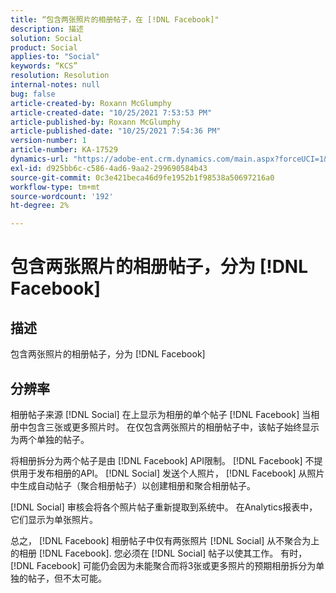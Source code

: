 ```yaml
---
title: “包含两张照片的相册帖子，在 [!DNL Facebook]"
description: 描述
solution: Social
product: Social
applies-to: "Social"
keywords: “KCS”
resolution: Resolution
internal-notes: null
bug: false
article-created-by: Roxann McGlumphy
article-created-date: "10/25/2021 7:53:53 PM"
article-published-by: Roxann McGlumphy
article-published-date: "10/25/2021 7:54:36 PM"
version-number: 1
article-number: KA-17529
dynamics-url: "https://adobe-ent.crm.dynamics.com/main.aspx?forceUCI=1&pagetype=entityrecord&etn=knowledgearticle&id=1b947846-cd35-ec11-b6e6-000d3a3485ea"
exl-id: d925bb6c-c586-4ad6-9aa2-299690584b43
source-git-commit: 0c3e421beca46d9fe1952b1f98538a50697216a0
workflow-type: tm+mt
source-wordcount: '192'
ht-degree: 2%

---
```


# 包含两张照片的相册帖子，分为 [!DNL Facebook]

## 描述

包含两张照片的相册帖子，分为 [!DNL Facebook]

## 分辨率


相册帖子来源 [!DNL Social] 在上显示为相册的单个帖子 [!DNL Facebook] 当相册中包含三张或更多照片时。 在仅包含两张照片的相册帖子中，该帖子始终显示为两个单独的帖子。

将相册拆分为两个帖子是由 [!DNL Facebook] API限制。 [!DNL Facebook] 不提供用于发布相册的API。 [!DNL Social] 发送个人照片， [!DNL Facebook] 从照片中生成自动帖子（聚合相册帖子）以创建相册和聚合相册帖子。

[!DNL Social] 审核会将各个照片帖子重新提取到系统中。 在Analytics报表中，它们显示为单张照片。

总之， [!DNL Facebook] 相册帖子中仅有两张照片 [!DNL Social] 从不聚合为上的相册 [!DNL Facebook]. 您必须在 [!DNL Social] 帖子以使其工作。 有时， [!DNL Facebook] 可能仍会因为未能聚合而将3张或更多照片的预期相册拆分为单独的帖子，但不太可能。
